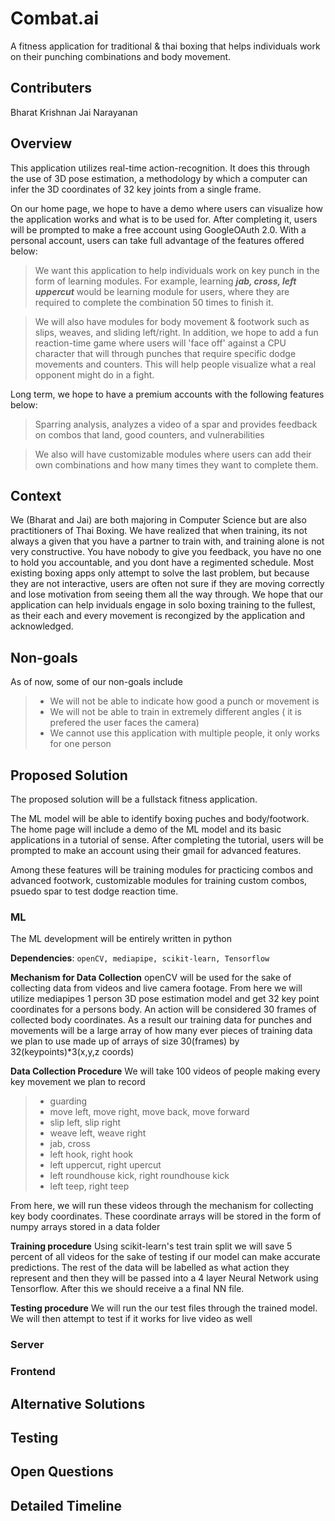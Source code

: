 # Combat.ai
A fitness application for traditional & thai boxing that helps individuals work on their punching combinations and body movement.

## Contributers
Bharat Krishnan
Jai Narayanan

## Overview
This application utilizes real-time action-recognition.  It does this through the use of 3D pose estimation, a methodology by which a computer can infer the 3D coordinates of 32 key joints from a single frame.  

On our home page, we hope to have a demo where users can visualize how the application works and what is to be used for.  After completing it, users will be prompted to make a free account using GoogleOAuth 2.0.  With a personal account, users can take full advantage of the features offered below:

> We want this application to help individuals work on key punch in the form of learning modules.  For example, learning ***jab, cross, left uppercut*** would be learning module for users, where they are required to complete the combination 50 times to finish it.  

>  We will also have modules for body movement & footwork such as slips, weaves, and sliding left/right.  In addition, we hope to add a fun reaction-time game where users will 'face off' against a CPU character that will through punches that require specific dodge movements and counters.  This will help people visualize what a real opponent might do in a fight.

Long term, we hope to have a premium accounts with the following features below:

> Sparring analysis, analyzes a video of a spar and provides feedback on combos that land, good counters, and vulnerabilities

> We also will have customizable modules where users can add their own combinations and how many times they want to complete them.

## Context
We (Bharat and Jai) are both majoring in Computer Science but are also practitioners of Thai Boxing.  We have realized that when training, its not always a given that you have a partner to train with, and training alone is not very constructive.  You have nobody to give you feedback, you have no one to hold you accountable, and you dont have a regimented schedule.  Most existing boxing apps only attempt to solve the last problem, but because they are not interactive, users are often not sure if they are moving correctly and lose motivation from seeing them all the way through.  We hope that our application can help inviduals engage in solo boxing training to the fullest, as their each and every movement is recongized by the application and acknowledged.  

## Non-goals
As of now, some of our non-goals include
> - We will not be able to indicate how good a punch or movement is
> - We will not be able to train in extremely different angles ( it is prefered the user faces the camera)
> - We cannot use this application with multiple people,  it only works for one person

## Proposed Solution

The proposed solution will be a fullstack fitness application.  

The ML model will be able to identify boxing puches and body/footwork.  The home page will include a demo of the ML model and its basic applications in a tutorial of sense.  After completing the tutorial, users will be prompted to make an account using their gmail for advanced features.  

Among these features will be training modules for practicing combos and advanced footwork, customizable modules for training custom combos, psuedo spar to test dodge reaction time.

### ML

The ML development will be entirely written in python

**Dependencies**: 
`openCV, mediapipe, scikit-learn, Tensorflow`

**Mechanism for Data Collection**
openCV will be used for the sake of collecting data from videos and live camera footage.  From here we will utilize mediapipes 1 person 3D pose estimation model and get 32 key point coordinates for a persons body.  An action will be considered 30 frames of collected body coordinates.  As a result our training data for punches and movements will be a large array of how many ever pieces of training data we plan to use made up of arrays of size 30(frames) by 32(keypoints)*3(x,y,z coords)

**Data Collection Procedure**
We will take 100 videos of people making every key movement we plan to record 
> - guarding
> - move left, move right, move back, move forward
> - slip left, slip right
> - weave left, weave right
> - jab, cross
> - left hook, right hook
> - left uppercut, right upercut
> - left roundhouse kick, right roundhouse kick
> - left teep, right teep

From here, we will run these videos through the mechanism for collecting key body coordinates.  These coordinate arrays will be stored in the form of numpy arrays stored in a data folder

**Training procedure**
Using scikit-learn's test train split we will save 5 percent of all videos for the sake of testing if our model can make accurate predictions.  The rest of the data will be labelled as what action they represent and then they will be passed into a 4 layer Neural Network using Tensorflow.  After this we should receive a a final NN file.

**Testing procedure**
We will run the our test files through the trained model.  We will then attempt to test if it works for live video as well

### Server


### Frontend


## Alternative Solutions

## Testing

## Open Questions

## Detailed Timeline